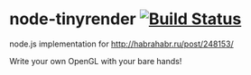 # node-tinyrender [![Build Status](https://travis-ci.org/Aetet/node-tinyrender.svg?branch=master)](https://travis-ci.org/Aetet/node-tinyrender)
node.js implementation for http://habrahabr.ru/post/248153/

Write your own OpenGL with your bare hands!
